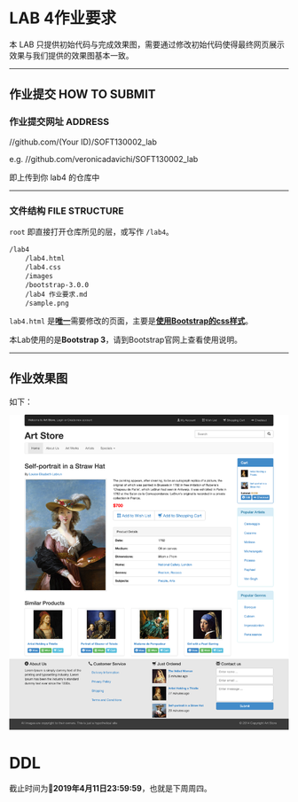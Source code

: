 LAB 4作业要求
==========
本 LAB 只提供初始代码与完成效果图，需要通过修改初始代码使得最终网页展示效果与我们提供的效果图基本一致。

-------------------

## 作业提交 HOW TO SUBMIT
### 作业提交网址 ADDRESS
//github.com/(Your ID)/SOFT130002_lab

e.g. //github.com/veronicadavichi/SOFT130002_lab

即上传到你 lab4 的仓库中

-------------------

### 文件结构 FILE STRUCTURE
`root` 即直接打开仓库所见的层，或写作 `/lab4`。

```
/lab4
	/lab4.html
	/lab4.css
	/images
	/bootstrap-3.0.0
	/lab4 作业要求.md
	/sample.png
```

`lab4.html` 是<u>**唯一**</u>需要修改的页面，主要是<u>**使用Bootstrap的css样式**</u>。

本Lab使用的是**Bootstrap 3**，请到Bootstrap官网上查看使用说明。

-------------------

## 作业效果图

如下：

![sample](sample.png)

# DDL
截止时间为**2019年4月11日23:59:59**，也就是下周周四。
